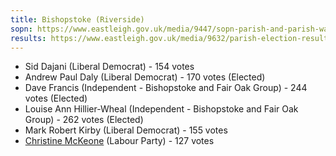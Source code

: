 ```yaml
---
title: Bishopstoke (Riverside)
sopn: https://www.eastleigh.gov.uk/media/9447/sopn-parish-and-parish-wards.pdf
results: https://www.eastleigh.gov.uk/media/9632/parish-election-results.pdf
---
```


- Sid Dajani (Liberal Democrat) - 154 votes
- Andrew Paul Daly (Liberal Democrat) - 170 votes (Elected)
- Dave Francis (Independent - Bishopstoke and Fair Oak Group) - 244 votes (Elected)
- Louise Ann Hillier-Wheal (Independent - Bishopstoke and Fair Oak Group) - 262 votes (Elected)
- Mark Robert Kirby (Liberal Democrat) - 155 votes
- [Christine McKeone](https://whocanivotefor.co.uk/person/16518/christine-mckeone) (Labour Party) - 127 votes
